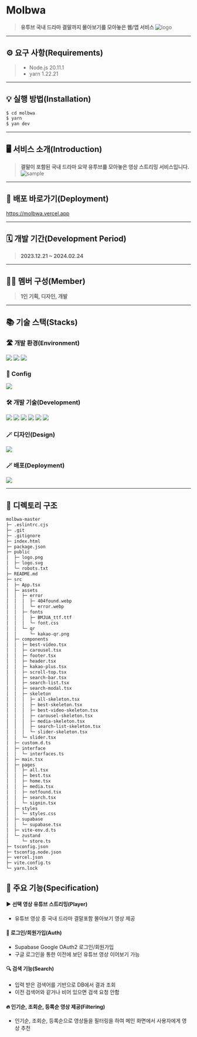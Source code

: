 # Molbwa
> **유투브 국내 드라마 결말까지 몰아보기를 모아놓은 웹/앱 서비스**
![logo](https://github.com/Jack42chj/molbwa/assets/86552441/735934f3-6d78-4923-a892-440f7030865a)
- - -


## ⚙️ 요구 사항(Requirements)
> - Node.js 20.11.1
> - yarn 1.22.21
- - -


## 💡 실행 방법(Installation)
```bash
$ cd molbwa
$ yarn
$ yan dev
```
- - -


## 🖥️ 서비스 소개(Introduction)
> **결말이 포함된 국내 드라마 요약 유투브를 모아놓은 영상 스트리밍 서비스입니다.**
![sample](https://github.com/Jack42chj/molbwa/assets/86552441/54e90f6a-ad89-4b21-ae0e-673fef2d8241)
- - -


## 🔗 배포 바로가기(Deployment)
<https://molbwa.vercel.app>
- - -


## 🗓️ 개발 기간(Development Period)
> **2023.12.21 ~ 2024.02.24**
- - -


## 🙋‍♂️ 멤버 구성(Member)
> **1인 기획, 디자인, 개발**
- - -


## 📚 기술 스택(Stacks)
### 🛣️ 개발 환경(Environment)
<div>
  <img src="https://img.shields.io/badge/VisualStudioCode-007ACC?style=for-the-badge&logo=visualstudiocode&logoColor=white">
  <img src="https://img.shields.io/badge/Github-181717?style=for-the-badge&logo=github&logoColor=white">
  <img src="https://img.shields.io/badge/Git-F05032?style=for-the-badge&logo=git&logoColor=white">
</div>

### 💫 Config
<img src="https://img.shields.io/badge/Yarn-2C8EBB?style=for-the-badge&logo=yarn&logoColor=white">


### 🛠️ 개발 기술(Development)
<div>
  <img src="https://img.shields.io/badge/Typescript-3178C6?style=for-the-badge&logo=typescript&logoColor=white">
  <img src="https://img.shields.io/badge/React-61DAFB?style=for-the-badge&logo=react&logoColor=white">
  <img src="https://img.shields.io/badge/Supabase-3FCF8E?style=for-the-badge&logo=supabase&logoColor=white">
  <img src="https://img.shields.io/badge/Zustand-696969?style=for-the-badge&logo=react&logoColor=white">
  <img src="https://img.shields.io/badge/styledcomponents-DB7093?style=for-the-badge&logo=styledcomponents&logoColor=white">
  <img src="https://img.shields.io/badge/reactrouter-CA4245?style=for-the-badge&logo=reactrouter&logoColor=white">
</div>


### 🪄 디자인(Design)
<div>
  <img src="https://img.shields.io/badge/Figma-F24E1E?style=for-the-badge&logo=figma&logoColor=white">
</div>

### 🪄 배포(Deployment)
<div>
  <img src="https://img.shields.io/badge/vercel-000000?style=for-the-badge&logo=vercel&logoColor=white">
</div>

- - -


## 📂 디렉토리 구조

```bash
molbwa-master
├─ .eslintrc.cjs
├─ .git
├─ .gitignore
├─ index.html
├─ package.json
├─ public
│  ├─ logo.png
│  ├─ logo.svg
│  └─ robots.txt
├─ README.md
├─ src
│  ├─ App.tsx
│  ├─ assets
│  │  ├─ error
│  │  │  ├─ 404found.webp
│  │  │  └─ error.webp
│  │  ├─ fonts
│  │  │  ├─ BMJUA_ttf.ttf
│  │  │  └─ font.css
│  │  └─ qr
│  │     └─ kakao-qr.png
│  ├─ components
│  │  ├─ best-video.tsx
│  │  ├─ carousel.tsx
│  │  ├─ footer.tsx
│  │  ├─ header.tsx
│  │  ├─ kakao-plus.tsx
│  │  ├─ scroll-top.tsx
│  │  ├─ search-bar.tsx
│  │  ├─ search-list.tsx
│  │  ├─ search-modal.tsx
│  │  ├─ skeleton
│  │  │  ├─ all-skeleton.tsx
│  │  │  ├─ best-skeleton.tsx
│  │  │  ├─ best-video-skeleton.tsx
│  │  │  ├─ carousel-skeleton.tsx
│  │  │  ├─ media-skeleton.tsx
│  │  │  ├─ search-list-skeleton.tsx
│  │  │  └─ slider-skeleton.tsx
│  │  └─ slider.tsx
│  ├─ custom.d.ts
│  ├─ interface
│  │  └─ interfaces.ts
│  ├─ main.tsx
│  ├─ pages
│  │  ├─ all.tsx
│  │  ├─ best.tsx
│  │  ├─ home.tsx
│  │  ├─ media.tsx
│  │  ├─ notfound.tsx
│  │  ├─ search.tsx
│  │  └─ signin.tsx
│  ├─ styles
│  │  └─ styles.css
│  ├─ supabase
│  │  └─ supabase.tsx
│  ├─ vite-env.d.ts
│  └─ zustand
│     └─ store.ts
├─ tsconfig.json
├─ tsconfig.node.json
├─ vercel.json
├─ vite.config.ts
└─ yarn.lock

```


## 🌟 주요 기능(Specification)
#### ▶️ 선택 영상 유튜브 스트리밍(Player)
- 유튜브 영상 중 국내 드라마 결말포함 몰아보기 영상 제공

#### 🔑 로그인/회원가입(Auth)
- Supabase Google OAuth2 로그인/회원가입
- 구글 로그인을 통한 이전에 보던 유튜브 영상 이어보기 가능

#### 🔍 검색 기능(Search)
- 입력 받은 검색어를 기반으로 DB에서 결과 조회
- 이전 검색어와 같거나 비어 있으면 검색 요청 안함

#### 🔥 인기순, 조회순, 등록순 영상 제공(Filtering)
- 인기순, 조회순, 등록순으로 영상들을 필터링을 하여 메인 화면에서 사용자에게 영상 추천
